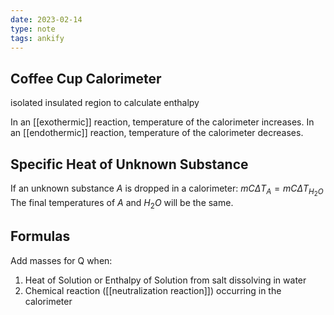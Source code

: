 ```yaml
---
date: 2023-02-14
type: note
tags: ankify
---
```


## Coffee Cup Calorimeter
isolated insulated region to calculate enthalpy

In an [[exothermic]] reaction, temperature of the calorimeter increases.
In an [[endothermic]] reaction, temperature of the calorimeter decreases.

## Specific Heat of Unknown Substance
If an unknown substance $A$ is dropped in a calorimeter:
$mC\Delta T_{{A}} = mC\Delta T_{{H_{2}O}}$
The final temperatures of $A$ and $H_{2}O$ will be the same.

## Formulas
Add masses for Q when:
1. Heat of Solution or Enthalpy of Solution from salt dissolving in water
2. Chemical reaction ([[neutralization reaction]]) occurring in the calorimeter
